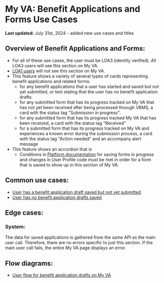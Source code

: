 # My VA: Benefit Applications and Forms Use Cases

**Last updated:** July 31st, 2024 - added new use cases and titles

## Overview of Benefit Applications and Forms:

- For all of these use cases, the user must be LOA3 (identity verified). All LOA3 users will see this section on My VA.
- [LOA1 users](https://github.com/department-of-veterans-affairs/va.gov-team/tree/master/products/identity-personalization/my-va/use-cases/LOA1-use-cases) will not see this section on My VA.
- This feature shows a variety of several types of cards representing benefit applications and related forms:
  - for any benefit applications that a user has started and saved but not yet submitted, or text stating that the user has no benefit application drafts.
  - for any submitted form that has its progress tracked on My VA that has not yet been received after being processed through VBMS, a card with the status tag "Submission in progress".
  - for any submitted form that has its progress tracked My VA that has been received, a card with the status tag "Received"
  - for a submitted form that has its progress tracked on My VA and experiences a known error during the submission process, a card with the status tag "Action needed" and an accompany alert message
- This feature shows an accordion that is 
  - Conditions in [Platform documentation](https://depo-platform-documentation.scrollhelp.site/developer-docs/va-forms-library-how-to-set-up-save-in-progress-si#VAFormsLibrary-HowtosetupSaveInProgress(SiP)-MyVAPage) for saving forms in progress and changes in User Profile code must be met in order for a form that is saved to show up in this section of My VA.

## Common use cases:

- [User has a benefit application draft saved but not yet submitted](https://github.com/department-of-veterans-affairs/va.gov-team/blob/master/products/identity-personalization/my-va/use-cases/benefit-application-drafts-use-cases.md/user-has-applications-drafts.md)
- [User has no benefit application drafts saved](https://github.com/department-of-veterans-affairs/va.gov-team/blob/master/products/identity-personalization/my-va/use-cases/benefit-application-drafts-use-cases.md/user-has-no-application-drafts.md)

## Edge cases:

### System:
The data for saved applications is gathered from the same API as the main user call. Therefore, there are no errors specific to just this section. If the main user call fails, the entire My VA page displays an error.

## Flow diagrams:
- [User flow for benefit application drafts on My VA](https://www.figma.com/file/15yOY4VEzitxm5tRMDiAzz/My-VA?type=design&node-id=0%3A7642&mode=design&t=CREOF8xG3jKa75nz-1)


